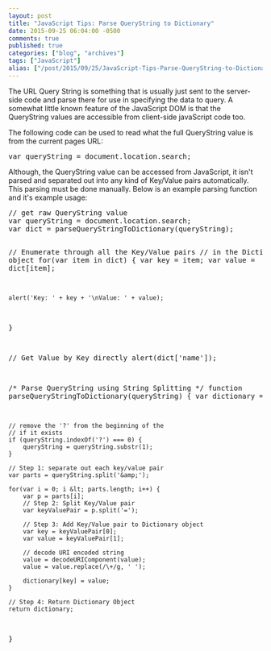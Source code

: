 ```yaml
---
layout: post
title: "JavaScript Tips: Parse QueryString to Dictionary"
date: 2015-09-25 06:04:00 -0500
comments: true
published: true
categories: ["blog", "archives"]
tags: ["JavaScript"]
alias: ["/post/2015/09/25/JavaScript-Tips-Parse-QueryString-to-Dictionary", "/post/2015/09/25/javascript-tips-parse-querystring-to-dictionary"]
---
```

<!-- more -->
<p>The URL Query String is something that is usually just sent to the server-side code and parse there for use in specifying the data to query. A somewhat little known feature of the JavaScript DOM is that the QueryString values are accessible from client-side javaScript code too.</p>
<p>The following code can be used to read what the full QueryString value is from the current pages URL:</p>
<pre class="brush: js; first-line: 1; tab-size: 4; toolbar: false; ">var queryString = document.location.search;</pre>
<p>Although, the QueryString value can be accessed from JavaScript, it isn't parsed and separated out into any kind of Key/Value pairs automatically. This parsing must be done manually. Below is an example parsing function and it's example usage:</p>
<pre class="brush: js; first-line: 1; tab-size: 4; toolbar: false; ">// get raw QueryString value
var queryString = document.location.search;
var dict = parseQueryStringToDictionary(queryString);


// Enumerate through all the Key/Value pairs
// in the Dictionary object
for(var item in dict) {
	var key = item;
	var value = dict[item];
	
	alert('Key: ' + key + '\nValue: ' + value);
}

// Get Value by Key directly
alert(dict['name']);



/* Parse QueryString using String Splitting */
function parseQueryStringToDictionary(queryString) {
	var dictionary = {};
	
	// remove the '?' from the beginning of the
	// if it exists
	if (queryString.indexOf('?') === 0) {
		queryString = queryString.substr(1);
	}
	
	// Step 1: separate out each key/value pair
	var parts = queryString.split('&amp;');
	
	for(var i = 0; i &lt; parts.length; i++) {
		var p = parts[i];
		// Step 2: Split Key/Value pair
		var keyValuePair = p.split('=');
		
		// Step 3: Add Key/Value pair to Dictionary object
		var key = keyValuePair[0];
		var value = keyValuePair[1];
		
		// decode URI encoded string
		value = decodeURIComponent(value);
		value = value.replace(/\+/g, ' ');
		
		dictionary[key] = value;
	}
	
	// Step 4: Return Dictionary Object
	return dictionary;
}</pre>
<p>&nbsp;</p>
